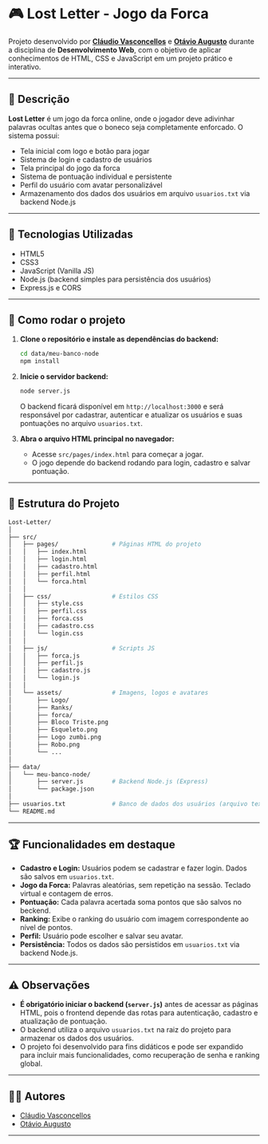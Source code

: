 # 🎮 Lost Letter - Jogo da Forca

Projeto desenvolvido por **[Cláudio Vasconcellos](https://github.com/crfvasconcellos)** e **[Otávio Augusto](https://github.com/otavio-asr)** durante a disciplina de **Desenvolvimento Web**, com o objetivo de aplicar conhecimentos de HTML, CSS e JavaScript em um projeto prático e interativo.

---

## 📌 Descrição

**Lost Letter** é um jogo da forca online, onde o jogador deve adivinhar palavras ocultas antes que o boneco seja completamente enforcado. O sistema possui:

- Tela inicial com logo e botão para jogar
- Sistema de login e cadastro de usuários
- Tela principal do jogo da forca
- Sistema de pontuação individual e persistente
- Perfil do usuário com avatar personalizável
- Armazenamento dos dados dos usuários em arquivo `usuarios.txt` via backend Node.js
---

## 🧱 Tecnologias Utilizadas

- HTML5  
- CSS3  
- JavaScript (Vanilla JS)
- Node.js (backend simples para persistência dos usuários)
- Express.js e CORS

---

## 🚀 Como rodar o projeto

1. **Clone o repositório e instale as dependências do backend:**

   ```bash
   cd data/meu-banco-node
   npm install
   ```

2. **Inicie o servidor backend:**

   ```bash
   node server.js
   ```

   O backend ficará disponível em `http://localhost:3000` e será responsável por cadastrar, autenticar e atualizar os usuários e suas pontuações no arquivo `usuarios.txt`.

3. **Abra o arquivo HTML principal no navegador:**

   - Acesse `src/pages/index.html` para começar a jogar.
   - O jogo depende do backend rodando para login, cadastro e salvar pontuação.

---

## 📁 Estrutura do Projeto

```bash
Lost-Letter/
│
├── src/
│   ├── pages/               # Páginas HTML do projeto
│   │   ├── index.html
│   │   ├── login.html
│   │   ├── cadastro.html
│   │   ├── perfil.html
│   │   └── forca.html
│   │
│   ├── css/                 # Estilos CSS
│   │   ├── style.css
│   │   ├── perfil.css
│   │   ├── forca.css
│   │   ├── cadastro.css
│   │   └── login.css
│   │
│   ├── js/                  # Scripts JS
│   │   ├── forca.js
│   │   ├── perfil.js
│   │   ├── cadastro.js
│   │   └── login.js
│   │
│   └── assets/              # Imagens, logos e avatares
│       ├── Logo/
│       ├── Ranks/
│       ├── forca/
│       ├── Bloco Triste.png
│       ├── Esqueleto.png
│       ├── Logo zumbi.png
│       ├── Robo.png
│       └── ...
│
├── data/
│   └── meu-banco-node/
│       ├── server.js        # Backend Node.js (Express)
│       └── package.json
│
├── usuarios.txt             # Banco de dados dos usuários (arquivo texto)
└── README.md
```

---

## 🏆 Funcionalidades em destaque

- **Cadastro e Login:** Usuários podem se cadastrar e fazer login. Dados são salvos em `usuarios.txt`.
- **Jogo da Forca:** Palavras aleatórias, sem repetição na sessão. Teclado virtual e contagem de erros.
- **Pontuação:** Cada palavra acertada soma pontos que são salvos no beckend.
- **Ranking:** Exibe o ranking do usuário com imagem correspondente ao nível de pontos.
- **Perfil:** Usuário pode escolher e salvar seu avatar.
- **Persistência:** Todos os dados são persistidos em `usuarios.txt` via backend Node.js.

---

## ⚠️ Observações

- **É obrigatório iniciar o backend (`server.js`)** antes de acessar as páginas HTML, pois o frontend depende das rotas para autenticação, cadastro e atualização de pontuação.
- O backend utiliza o arquivo `usuarios.txt` na raiz do projeto para armazenar os dados dos usuários.
- O projeto foi desenvolvido para fins didáticos e pode ser expandido para incluir mais funcionalidades, como recuperação de senha e ranking global.

---

## 👨‍💻 Autores

- [Cláudio Vasconcellos](https://github.com/crfvasconcellos)
- [Otávio Augusto](https://github.com/otavio-asr)

---